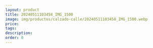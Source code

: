 ```yaml
---
layout: product
title: 20240511103458_IMG_1500
image: img/productos/calzado-calle/20240511103458_IMG_1500.webp
price: 
tags: 
description: 
order: 0
---
```

